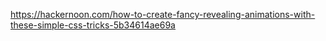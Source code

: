 https://hackernoon.com/how-to-create-fancy-revealing-animations-with-these-simple-css-tricks-5b34614ae69a
